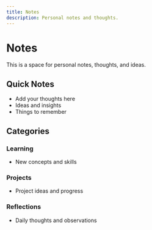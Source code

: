 ```yaml
---
title: Notes
description: Personal notes and thoughts.
---
```


# Notes

This is a space for personal notes, thoughts, and ideas.

## Quick Notes

- Add your thoughts here
- Ideas and insights
- Things to remember

## Categories

### Learning
- New concepts and skills

### Projects
- Project ideas and progress

### Reflections
- Daily thoughts and observations